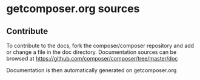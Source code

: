# getcomposer.org sources

## Contribute

To contribute to the docs, fork the composer/composer repository and add or
change a file in the doc directory. Documentation sources can be browsed
at https://github.com/composer/composer/tree/master/doc

Documentation is then automatically generated on getcomposer.org